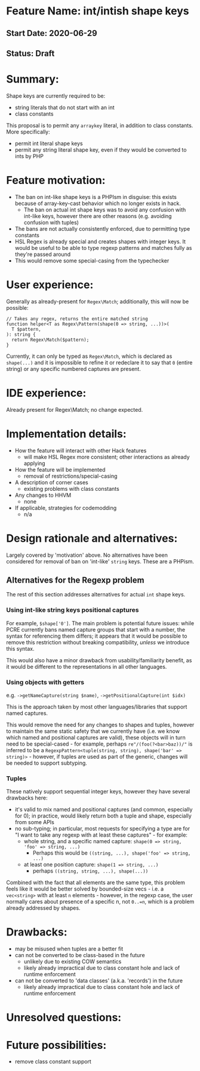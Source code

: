 # Feature Name: int/intish shape keys
## Start Date: 2020-06-29
## Status: Draft

# Summary:

Shape keys are currently required to be:
- string literals that do not start with an int
- class constants

This proposal is to permit any `arraykey` literal, in addition to class
constants. More specifically:
- permit int literal shape keys
- permit any string literal shape key, even if they would be converted to ints
  by PHP

# Feature motivation:

- The ban on int-like shape keys is a PHPIsm in disguise: this exists because
  of array-key-cast behavior which no longer exists in hack.
  - The ban on actual int shape keys was to avoid any confusion with int-like
    keys, however there are other reasons (e.g. avoiding confusion with tuples)
- The bans are not actually consistently enforced, due to permitting type constants
- HSL Regex is already special and creates shapes with integer keys. It would
  be useful to be able to type regexp patterns and matches fully as they're
  passed around
- This would remove some special-casing from the typechecker

# User experience: 

Generally as already-present for `Regex\Match`; additionally, this will now be
possible:

```
// Takes any regex, returns the entire matched string
function helper<T as Regex\Pattern(shape(0 => string, ...))>(
  T $pattern,
): string {
  return Regex\Match($pattern);
}
```

Currently, it can only be typed as `Regex\Match`, which is declared as
`shape(...)` and it is impossible to refine it or redeclare it to say that
`0` (entire string) or any specific numbered captures are present.

# IDE experience:

Already present for Regex\Match; no change expected.

# Implementation details:

* How the feature will interact with other Hack features
  - will make HSL Regex more consistent; other interactions as already applying
* How the feature will be implemented
  - removal of restrictions/special-casing
* A description of corner cases
  - existing problems with class constants
* Any changes to HHVM
  - none
* If applicable, strategies for codemodding
  - n/a

# Design rationale and alternatives:

Largely covered by 'motivation' above. No alternatives have been considered
for removal of ban on 'int-like' `string` keys. These are a PHPism.

## Alternatives for the Regexp problem

The rest of this section addresses alternatives for actual `int` shape keys.

### Using int-like string keys positional captures

For example, `$shape['0']`. The main problem is potential future issues: while
PCRE currently bans named capture groups that start with a number, the syntax
for referencing them differs; it appears that it would be possible to remove
this restriction without breaking compatibility, *unless* we introduce this
syntax.

This would also have a minor drawback from usability/familiarity benefit, as it
would be different to the representations in all other languages.

### Using objects with getters

e.g. `->getNameCapture(string $name)`, `->getPositionalCapture(int $idx)`

This is the approach taken by most other languages/libraries that support named
captures.

This would remove the need for any changes to shapes and tuples, however to
maintain the same static safety that we currently have (i.e. we know which
named and positional captures are valid), these objects will in turn need
to be special-cased - for example, perhaps `re"/(foo(?<bar>baz))/"` is inferred
to be a `RegexpPattern<tuple(string, string), shape('bar' => string)>` - however,
if tuples are used as part of the generic, changes will be needed to support
subtyping.

### Tuples

These natively support sequential integer keys, however they have several
drawbacks here:

- it's valid to mix named and positional captures (and common, especially for 0);
  in practice, would likely return  both a tuple and shape, especially from some APIs
- no sub-typing; in particular, most requests for specifying a type are for "I want
  to take any regexp with at least these captures" - for example:
  - whole string, and a specific named capture: `shape(0 => string, 'foo' => string, ...)`
    - Perhaps this would be `((string, ...), shape('foo' => string, ...)`
  - at least one position capture: `shape(1 => string, ...)`
    - perhaps `((string, string, ...), shape(...))`

Combined with the fact that all elements are the same type, this problem feels
like it would be better solved by bounded-size vecs - i.e. a `vec<string>` with
at least `n` elements - however, in the regexp case, the user normally cares
about presence of a specific n, not `0..=n`, which is a problem already addressed
by shapes.

# Drawbacks: 

- may be misused when tuples are a better fit
- can not be converted to be class-based in the future
  - unlikely due to existing COW semantics
  - likely already impractical due to class constant hole and lack of runtime enforcement
- can not be converted to 'data classes' (a.k.a. 'records') in the future
  - likely already impractical due to class constant hole and lack of runtime enforcement

# Unresolved questions: 

# Future possibilities:

- remove class constant support

